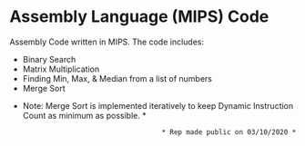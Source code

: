 # Assembly Language (MIPS) Code
Assembly Code written in MIPS.
The code includes:
- Binary Search
- Matrix Multiplication
- Finding Min, Max, & Median from a list of numbers
- Merge Sort

* Note: Merge Sort is implemented iteratively to keep Dynamic Instruction Count as minimum as possible. *

                                        * Rep made public on 03/10/2020 *
